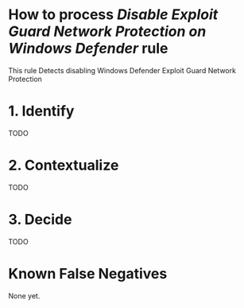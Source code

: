 # How to process *Disable Exploit Guard Network Protection on Windows Defender* rule
This rule Detects disabling Windows Defender Exploit Guard Network Protection

# 1. Identify
TODO

# 2. Contextualize
TODO

# 3. Decide
TODO

# Known False Negatives
None yet.
